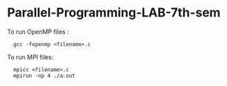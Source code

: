 # Parallel-Programming-LAB-7th-sem

To run OpenMP files : 
    
      gcc -fopenmp <filename>.c
      
To run MPI files:
    
      mpicc <filename>.c
      mpirun -np 4 ./a.out        

